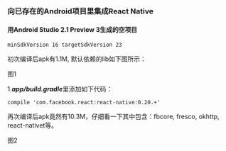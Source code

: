 ### 向已存在的Android项目里集成React Native
#### 用Android Studio 2.1 Preview 3生成的空项目
`minSdkVersion 16 targetSdkVersion 23`

初次编译后apk有1.1M, 默认依赖的lib如下图所示：

图1

1.***app/build.gradle***里添加如下代码：

    compile 'com.facebook.react:react-native:0.20.+'

再次编译后apk竟然有10.3M，仔细看一下其中包含：fbcore, fresco, okhttp, react-nativet等。

图2


